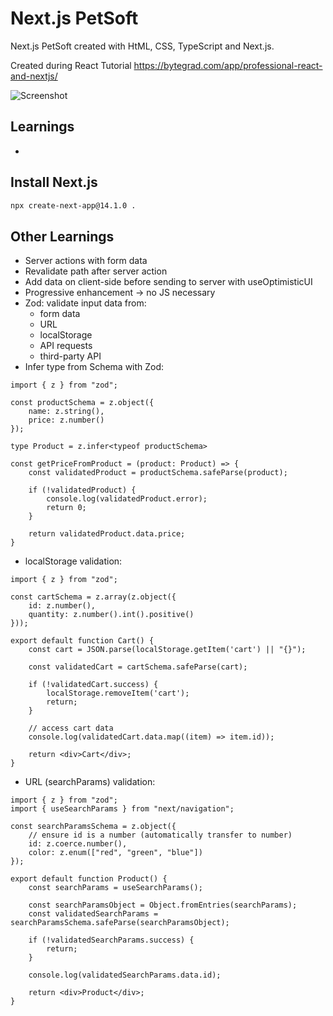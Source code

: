 # Next.js PetSoft

Next.js PetSoft created with HtML, CSS, TypeScript and Next.js.

Created during React Tutorial
https://bytegrad.com/app/professional-react-and-nextjs/

![Screenshot](screenshot.png)

## Learnings

-

## Install Next.js

```bash
npx create-next-app@14.1.0 .
```

## Other Learnings

- Server actions with form data
- Revalidate path after server action
- Add data on client-side before sending to server with useOptimisticUI
- Progressive enhancement -> no JS necessary
- Zod: validate input data from:
  - form data
  - URL
  - localStorage
  - API requests
  - third-party API
- Infer type from Schema with Zod:

```JS
import { z } from "zod";

const productSchema = z.object({
	name: z.string(),
	price: z.number()
});

type Product = z.infer<typeof productSchema>

const getPriceFromProduct = (product: Product) => {
	const validatedProduct = productSchema.safeParse(product);

	if (!validatedProduct) {
		console.log(validatedProduct.error);
		return 0;
	}

	return validatedProduct.data.price;
}
```

- localStorage validation:

```JS
import { z } from "zod";

const cartSchema = z.array(z.object({
	id: z.number(),
	quantity: z.number().int().positive()
}));

export default function Cart() {
	const cart = JSON.parse(localStorage.getItem('cart') || "{}");

	const validatedCart = cartSchema.safeParse(cart);

	if (!validatedCart.success) {
		localStorage.removeItem('cart');
		return;
	}

	// access cart data
	console.log(validatedCart.data.map((item) => item.id));

	return <div>Cart</div>;
}
```

- URL (searchParams) validation:

```JS
import { z } from "zod";
import { useSearchParams } from "next/navigation";

const searchParamsSchema = z.object({
	// ensure id is a number (automatically transfer to number)
	id: z.coerce.number(),
	color: z.enum(["red", "green", "blue"])
});

export default function Product() {
	const searchParams = useSearchParams();

	const searchParamsObject = Object.fromEntries(searchParams);
	const validatedSearchParams = searchParamsSchema.safeParse(searchParamsObject);

	if (!validatedSearchParams.success) {
		return;
	}

	console.log(validatedSearchParams.data.id);

	return <div>Product</div>;
}
```
